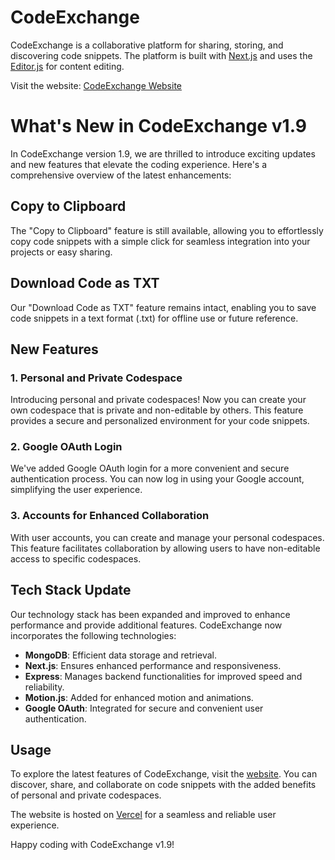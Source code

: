 # CodeExchange

CodeExchange is a collaborative platform for sharing, storing, and discovering code snippets. The platform is built with [Next.js](https://nextjs.org/) and uses the [Editor.js](https://editorjs.io/) for content editing.

Visit the website: [CodeExchange Website](https://codeexchange.vercel.app/)

# What's New in CodeExchange v1.9

In CodeExchange version 1.9, we are thrilled to introduce exciting updates and new features that elevate the coding experience. Here's a comprehensive overview of the latest enhancements:

## Copy to Clipboard

The "Copy to Clipboard" feature is still available, allowing you to effortlessly copy code snippets with a simple click for seamless integration into your projects or easy sharing.

## Download Code as TXT

Our "Download Code as TXT" feature remains intact, enabling you to save code snippets in a text format (.txt) for offline use or future reference.

## New Features

### 1. Personal and Private Codespace

Introducing personal and private codespaces! Now you can create your own codespace that is private and non-editable by others. This feature provides a secure and personalized environment for your code snippets.

### 2. Google OAuth Login

We've added Google OAuth login for a more convenient and secure authentication process. You can now log in using your Google account, simplifying the user experience.

### 3. Accounts for Enhanced Collaboration

With user accounts, you can create and manage your personal codespaces. This feature facilitates collaboration by allowing users to have non-editable access to specific codespaces.

## Tech Stack Update

Our technology stack has been expanded and improved to enhance performance and provide additional features. CodeExchange now incorporates the following technologies:

- **MongoDB**: Efficient data storage and retrieval.
- **Next.js**: Ensures enhanced performance and responsiveness.
- **Express**: Manages backend functionalities for improved speed and reliability.
- **Motion.js**: Added for enhanced motion and animations.
- **Google OAuth**: Integrated for secure and convenient user authentication.

## Usage

To explore the latest features of CodeExchange, visit the [website](https://codeexchange.vercel.app/). You can discover, share, and collaborate on code snippets with the added benefits of personal and private codespaces.

The website is hosted on [Vercel](https://vercel.com/) for a seamless and reliable user experience.

Happy coding with CodeExchange v1.9!